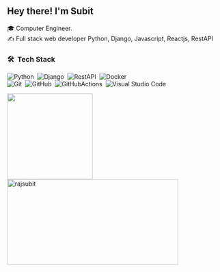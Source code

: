 ## Hey there! I'm Subit

🎓 Computer Engineer.\
✍️ Full stack web developer Python, Django, Javascript, Reactjs, RestAPI

### 🛠 &nbsp;Tech Stack

![Python](https://img.shields.io/badge/-Python-white?style=for-the-badge&logo=python)&nbsp;
![Django](https://img.shields.io/badge/-Django-white?style=for-the-badge&logo=django&logoColor=092E20)&nbsp;
![RestAPI](https://img.shields.io/badge/-REST-white?style=for-the-badge&logo=rest&logoColor=092E20)&nbsp;
![Docker](https://img.shields.io/badge/-Docker-white?style=for-the-badge&logo=docker&logoColor=092E20)&nbsp;\
![Git](https://img.shields.io/badge/-Git-white?style=for-the-badge&logo=git)&nbsp;
![GitHub](https://img.shields.io/badge/-GitHub-white?style=for-the-badge&logo=github&logoColor=1572B6)&nbsp;
![GitHubActions](https://img.shields.io/badge/-GitHubActions-white?style=for-the-badge&logo=githubactions&logoColor=1572B6)&nbsp;
![Visual Studio Code](https://img.shields.io/badge/-Visual%20Studio%20Code-white?style=for-the-badge&logo=visual-studio-code&logoColor=007ACC)&nbsp;

<div><img height="200em"  width="400em" src="https://github-readme-stats-eight-theta.vercel.app/api?username=rajsubit&show_icons=true&theme=dark&include_all_commits=true&count_private=true"/>
<img height="200em" width="400em" src="https://github-readme-streak-stats.herokuapp.com/?user=rajsubit&theme=dark" alt="rajsubit" />
  </div>
